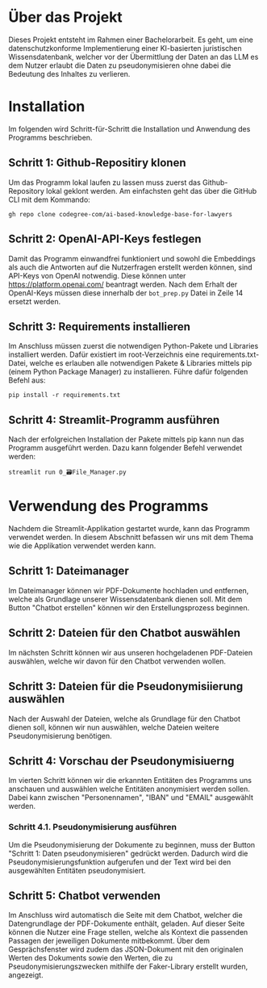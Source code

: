 # Über das Projekt
Dieses Projekt entsteht im Rahmen einer Bachelorarbeit. Es geht, um eine datenschutzkonforme Implementierung einer KI-basierten juristischen Wissensdatenbank, welcher vor der Übermittlung der Daten an das LLM es dem Nutzer erlaubt die Daten zu pseudonymisieren ohne dabei die Bedeutung des Inhaltes zu verlieren. 
# Installation
Im folgenden wird Schritt-für-Schritt die Installation und Anwendung des Programms beschrieben.
## Schritt 1: Github-Repositiry klonen
Um das Programm lokal laufen zu lassen muss zuerst das Github-Repository lokal geklont werden. Am einfachsten geht das über die GitHub CLI mit dem Kommando: 
```
gh repo clone codegree-com/ai-based-knowledge-base-for-lawyers
```
## Schritt 2: OpenAI-API-Keys festlegen
Damit das Programm einwandfrei funktioniert und sowohl die Embeddings als auch die Antworten auf die Nutzerfragen erstellt werden können, sind API-Keys von OpenAI notwendig. Diese können unter https://platform.openai.com/ beantragt werden.
Nach dem Erhalt der OpenAI-Keys müssen diese innerhalb der ```bot_prep.py``` Datei in Zeile 14 ersetzt werden.
## Schritt 3: Requirements installieren
Im Anschluss müssen zuerst die notwendigen Python-Pakete und Libraries installiert werden. 
Dafür existiert im root-Verzeichnis eine requirements.txt-Datei, welche es erlauben alle notwendigen Pakete & Libraries mittels pip (einem Python Package Manager) zu installieren.
Führe dafür folgenden Befehl aus:
```
pip install -r requirements.txt
```
## Schritt 4: Streamlit-Programm ausführen
Nach der erfolgreichen Installation der Pakete mittels pip kann nun das Programm ausgeführt werden. Dazu kann folgender Befehl verwendet werden:
```
streamlit run 0_🗃️File_Manager.py
```
# Verwendung des Programms
Nachdem die Streamlit-Applikation gestartet wurde, kann das Programm verwendet werden. In diesem Abschnitt befassen wir uns mit dem Thema wie die Applikation verwendet werden kann.
## Schritt 1: Dateimanager
Im Dateimanager können wir PDF-Dokumente hochladen und entfernen, welche als Grundlage unserer Wissensdatenbank dienen soll. Mit dem Button "Chatbot erstellen" können wir den Erstellungsprozess beginnen.
## Schritt 2: Dateien für den Chatbot auswählen
Im nächsten Schritt können wir aus unseren hochgeladenen PDF-Dateien auswählen, welche wir davon für den Chatbot verwenden wollen.
## Schritt 3: Dateien für die Pseudonymisiierung auswählen
Nach der Auswahl der Dateien, welche als Grundlage für den Chatbot dienen soll, können wir nun auswählen, welche Dateien weitere Pseudonymisierung benötigen.
## Schritt 4: Vorschau der Pseudonymisiuerng
Im vierten Schritt können wir die erkannten Entitäten des Programms uns anschauen und auswählen welche Entitäten anonymisiert werden sollen. Dabei kann zwischen "Personennamen", "IBAN" und "EMAIL" ausgewählt werden.
### Schritt 4.1. Pseudonymisierung ausführen
Um die Pseudonymisierung der Dokumente zu beginnen, muss der Button "Schritt 1: Daten pseudonymisieren" gedrückt werden. Dadurch wird die Pseudonymisierungsfunktion aufgerufen und der Text wird bei den ausgewählten Entitäten pseudonymisiert.
## Schritt 5: Chatbot verwenden
Im Anschluss wird automatisch die Seite mit dem Chatbot, welcher die Datengrundlage der PDF-Dokumente enthält, geladen. Auf dieser Seite können die Nutzer eine Frage stellen, welche als Kontext die passenden Passagen der jeweiligen Dokumente mitbekommt.
Über dem Gesprächsfenster wird zudem das JSON-Dokument mit den originalen Werten des Dokuments sowie den Werten, die zu Pseudonymisierungszwecken mithilfe der Faker-Library erstellt wurden, angezeigt.
